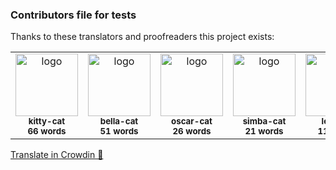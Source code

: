 ### Contributors file for tests

Thanks to these translators and proofreaders this project exists:

<!-- TEST-CONTRIBUTORS-START -->
<table>
  <tbody>
    <tr>
      <td align="center" valign="top">
        <img alt="logo" style="width: 100px" src="https://production-enterprise-static.downloads.crowdin.com/avatar/12/medium/ec0daf1b2240f6e2a1babbecf634de44.png" />
        <br />
        <sub><b>kitty-cat</b></sub>
        <br />
        <sub><b>66 words</b></sub>
      </td>
      <td align="center" valign="top">
        <img alt="logo" style="width: 100px" src="https://production-enterprise-static.downloads.crowdin.com/avatar/8/medium/f4910251ce7af775a91915fb5eb95209.png" />
        <br />
        <sub><b>bella-cat</b></sub>
        <br />
        <sub><b>51 words</b></sub>
      </td>
      <td align="center" valign="top">
        <img alt="logo" style="width: 100px" src="https://production-enterprise-static.downloads.crowdin.com/avatar/10/medium/c0a825ffcb0c68357190f54ec82c6fdd.png" />
        <br />
        <sub><b>oscar-cat</b></sub>
        <br />
        <sub><b>26 words</b></sub>
      </td>
      <td align="center" valign="top">
        <img alt="logo" style="width: 100px" src="https://production-enterprise-static.downloads.crowdin.com/avatar/6/medium/e7a36b3ebe9c4ab563dfac1c37c91b31.png" />
        <br />
        <sub><b>simba-cat</b></sub>
        <br />
        <sub><b>21 words</b></sub>
      </td>
      <td align="center" valign="top">
        <img alt="logo" style="width: 100px" src="https://production-enterprise-static.downloads.crowdin.com/avatar/4/medium/3a58993c0712894faf2e93a52aa4cc94.png" />
        <br />
        <sub><b>leo-cat</b></sub>
        <br />
        <sub><b>11 words</b></sub>
      </td>
      <td align="center" valign="top">
        <img alt="logo" style="width: 100px" src="https://production-enterprise-static.downloads.crowdin.com/avatar/14/medium/9a9d3e4768175b7b7afa6d59a0e72de1.png" />
        <br />
        <sub><b>luna-cat</b></sub>
        <br />
        <sub><b>9 words</b></sub>
      </td>
    </tr>
  </tbody>
</table><a href="https://crowdin.com/project/crowdin" target="_blank">Translate in Crowdin 🚀</a>
<!-- TEST-CONTRIBUTORS-END -->
